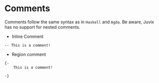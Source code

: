 # Comments

Comments follow the same syntax as in `Haskell` and `Agda`. Be aware,
Juvix has no support for nested comments.

- Inline Comment

<!-- -->

    -- This is a comment!

- Region comment

<!-- -->

    {-
        This is a comment!

    -}
